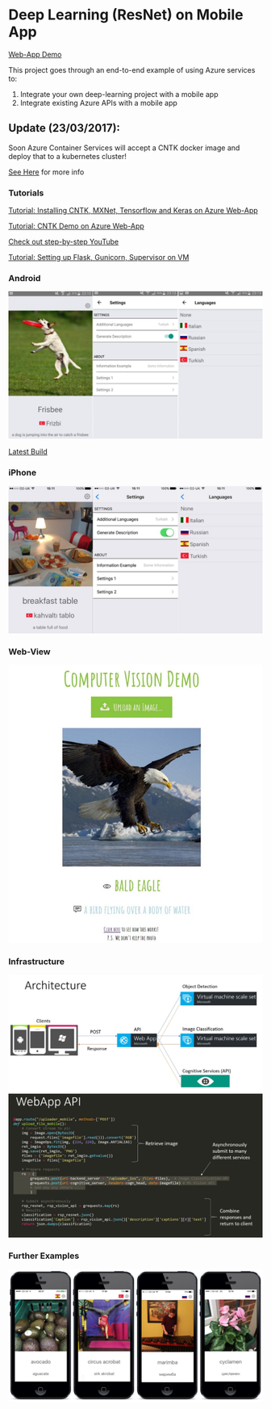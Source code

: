 # Deep Learning (ResNet) on Mobile App

[Web-App Demo](http://ilkarmanwhatsthis.azurewebsites.net/)

This project goes through an end-to-end example of using Azure services to:

1. Integrate your own deep-learning project with a mobile app
2. Integrate existing Azure APIs with a mobile app

## Update (23/03/2017):

Soon Azure Container Services will accept a CNTK docker image and deploy that to a kubernetes cluster!

[See Here](00-Resnet/ACS%20Deploy.ipynb) for more info

### Tutorials

[Tutorial: Installing CNTK, MXNet, Tensorflow and Keras on Azure Web-App](02-WebApp/AzureWebApp.md)

[Tutorial: CNTK Demo on Azure Web-App](https://github.com/ilkarman/Azure-WebApp-w-CNTK/)

[Check out step-by-step YouTube](https://youtu.be/nMZ8lTo-96k)

[Tutorial: Setting up Flask, Gunicorn, Supervisor on VM](01-VM/FlaskVM.md)

### Android

![alt tag](demo/mobile_android.JPG)

[Latest Build](build/app-release.apk)

### iPhone

![alt tag](demo/mobile_ios.JPG)

### Web-View

![alt tag](demo/web.jpg)

### Infrastructure

![alt tag](demo/main_arch.JPG)
![alt tag](demo/arch.JPG)

### Further Examples

![alt tag](demo/iphones.JPG)


